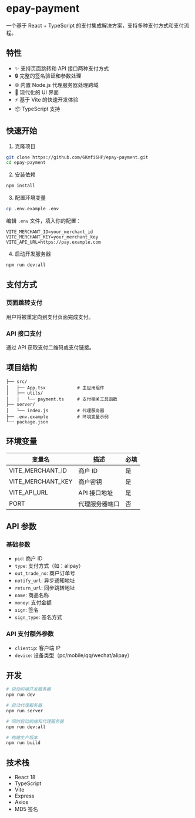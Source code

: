 # epay-payment

一个基于 React + TypeScript 的支付集成解决方案，支持多种支付方式和支付流程。

## 特性

- ✨ 支持页面跳转和 API 接口两种支付方式
- 🔒 完整的签名验证和参数处理
- 🌐 内置 Node.js 代理服务器处理跨域
- 🎨 现代化的 UI 界面
- ⚡️ 基于 Vite 的快速开发体验
- 📦 TypeScript 支持

## 快速开始

1. 克隆项目
```bash
git clone https://github.com/6Kmfi6HP/epay-payment.git
cd epay-payment
```

2. 安装依赖
```bash
npm install
```

3. 配置环境变量
```bash
cp .env.example .env
```
编辑 `.env` 文件，填入你的配置：
```
VITE_MERCHANT_ID=your_merchant_id
VITE_MERCHANT_KEY=your_merchant_key
VITE_API_URL=https://pay.example.com
```

4. 启动开发服务器
```bash
npm run dev:all
```

## 支付方式

### 页面跳转支付
用户将被重定向到支付页面完成支付。

### API 接口支付
通过 API 获取支付二维码或支付链接。

## 项目结构

```
├── src/
│   ├── App.tsx            # 主应用组件
│   ├── utils/
│   │   └── payment.ts     # 支付相关工具函数
├── server/
│   └── index.js           # 代理服务器
├── .env.example           # 环境变量示例
└── package.json
```

## 环境变量

| 变量名 | 描述 | 必填 |
|--------|------|------|
| VITE_MERCHANT_ID | 商户 ID | 是 |
| VITE_MERCHANT_KEY | 商户密钥 | 是 |
| VITE_API_URL | API 接口地址 | 是 |
| PORT | 代理服务器端口 | 否 |

## API 参数

### 基础参数

- `pid`: 商户 ID
- `type`: 支付方式（如：alipay）
- `out_trade_no`: 商户订单号
- `notify_url`: 异步通知地址
- `return_url`: 同步跳转地址
- `name`: 商品名称
- `money`: 支付金额
- `sign`: 签名
- `sign_type`: 签名方式

### API 支付额外参数

- `clientip`: 客户端 IP
- `device`: 设备类型（pc/mobile/qq/wechat/alipay）

## 开发

```bash
# 启动前端开发服务器
npm run dev

# 启动代理服务器
npm run server

# 同时启动前端和代理服务器
npm run dev:all

# 构建生产版本
npm run build
```

## 技术栈

- React 18
- TypeScript
- Vite
- Express
- Axios
- MD5 签名
